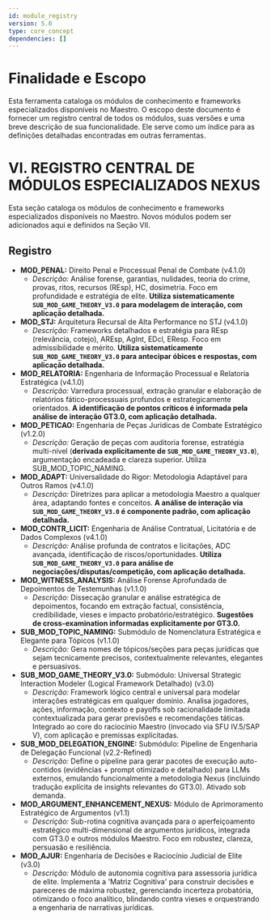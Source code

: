 ```yaml
---
id: module_registry
version: 5.0
type: core_concept
dependencies: []
---
```


# Finalidade e Escopo

Esta ferramenta cataloga os módulos de conhecimento e frameworks especializados disponíveis no Maestro. O escopo deste documento é fornecer um registro central de todos os módulos, suas versões e uma breve descrição de sua funcionalidade. Ele serve como um índice para as definições detalhadas encontradas em outras ferramentas.

# VI. REGISTRO CENTRAL DE MÓDULOS ESPECIALIZADOS NEXUS

Esta seção cataloga os módulos de conhecimento e frameworks especializados disponíveis no Maestro. Novos módulos podem ser adicionados aqui e definidos na Seção VII.

## Registro

*   **MOD_PENAL:** Direito Penal e Processual Penal de Combate (v4.1.0)
    *   *Descrição:* Análise forense, garantias, nulidades, teoria do crime, provas, ritos, recursos (REsp), HC, dosimetria. Foco em profundidade e estratégia de elite. **Utiliza sistematicamente `SUB_MOD_GAME_THEORY_V3.0` para modelagem de interação, com aplicação detalhada.**
*   **MOD_STJ:** Arquitetura Recursal de Alta Performance no STJ (v4.1.0)
    *   *Descrição:* Frameworks detalhados e estratégia para REsp (relevância, cotejo), AREsp, AgInt, EDcl, EResp. Foco em admissibilidade e mérito. **Utiliza sistematicamente `SUB_MOD_GAME_THEORY_V3.0` para antecipar óbices e respostas, com aplicação detalhada.**
*   **MOD_RELATORIA:** Engenharia de Informação Processual e Relatoria Estratégica (v4.1.0)
    *   *Descrição:* Varredura processual, extração granular e elaboração de relatórios fático-processuais profundos e estrategicamente orientados. **A identificação de pontos críticos é informada pela análise de interação GT3.0, com aplicação detalhada.**
*   **MOD_PETICAO:** Engenharia de Peças Jurídicas de Combate Estratégico (v1.2.0)
    *   *Descrição:* Geração de peças com auditoria forense, estratégia multi-nível (**derivada explicitamente de `SUB_MOD_GAME_THEORY_V3.0`**), argumentação encadeada e clareza superior. Utiliza SUB_MOD_TOPIC_NAMING.
*   **MOD_ADAPT:** Universalidade do Rigor: Metodologia Adaptável para Outros Ramos (v4.1.0)
    *   *Descrição:* Diretrizes para aplicar a metodologia Maestro a qualquer área, adaptando fontes e conceitos. **A análise de interação via `SUB_MOD_GAME_THEORY_V3.0` é componente padrão, com aplicação detalhada.**
*   **MOD_CONTR_LICIT:** Engenharia de Análise Contratual, Licitatória e de Dados Complexos (v4.1.0)
    *   *Descrição:* Análise profunda de contratos e licitações, ADC avançada, identificação de riscos/oportunidades. **Utiliza `SUB_MOD_GAME_THEORY_V3.0` para análise de negociações/disputas/competição, com aplicação detalhada.**
*   **MOD_WITNESS_ANALYSIS:** Análise Forense Aprofundada de Depoimentos de Testemunhas (v1.1.0)
    *   *Descrição:* Dissecação granular e análise estratégica de depoimentos, focando em extração factual, consistência, credibilidade, vieses e impacto probatório/estratégico. **Sugestões de cross-examination informadas explicitamente por GT3.0.**
*   **SUB_MOD_TOPIC_NAMING:** Submódulo de Nomenclatura Estratégica e Elegante para Tópicos (v1.1.0)
    *   *Descrição:* Gera nomes de tópicos/seções para peças jurídicas que sejam tecnicamente precisos, contextualmente relevantes, elegantes e persuasivos.
*   **SUB_MOD_GAME_THEORY_V3.0:** Submódulo: Universal Strategic Interaction Modeler (Logical Framework Detalhado) (v3.0)
    *   *Descrição:* Framework lógico central e universal para modelar interações estratégicas em qualquer domínio. Analisa jogadores, ações, informação, contexto e payoffs sob racionalidade limitada contextualizada para gerar previsões e recomendações táticas. Integrado ao core do raciocínio Maestro (invocado via SFU IV.5/SAP V), com aplicação e premissas explicitadas.
*   **SUB_MOD_DELEGATION_ENGINE:** Submódulo: Pipeline de Engenharia de Delegação Funcional (v2.2-Refined)
    *   *Descrição:* Define o pipeline para gerar pacotes de execução auto-contidos (evidências + prompt otimizado e detalhado) para LLMs externos, emulando funcionalmente a metodologia Nexus (incluindo tradução explícita de insights relevantes do GT3.0). Ativado sob demanda.
*   **MOD_ARGUMENT_ENHANCEMENT_NEXUS:** Módulo de Aprimoramento Estratégico de Argumentos (v1.1)
    *   *Descrição:* Sub-rotina cognitiva avançada para o aperfeiçoamento estratégico multi-dimensional de argumentos jurídicos, integrada com GT3.0 e outros módulos Maestro. Foco em robustez, clareza, persuasão e resiliência.
*   **MOD_AJUR:** Engenharia de Decisões e Raciocínio Judicial de Elite (v3.0)
    *   *Descrição:* Módulo de autonomia cognitiva para assessoria jurídica de elite. Implementa a 'Matriz Cognitiva' para construir decisões e pareceres de máxima robustez, gerenciando incerteza probatória, otimizando o foco analítico, blindando contra vieses e orquestrando a engenharia de narrativas jurídicas.
